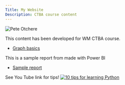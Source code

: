 ```yaml
---
Title: My Website
Description: CTBA course content
---
```



![Pete Otchere](pete8551.github.io/Pete.jpg) 

This content has been developed for WM CTBA course.
-  [Graph basics](/Graph_Basics/index.md) 

This is a sample report from made with Power BI
-  [Sample report](/pete8551/Report)
 

See You Tube link for tips!
[![10 tips for learning Python](https://img.youtube.com/vi/xsEXpzsLsc0.jpg)](http://www.youtube.com/watch?v=xsEXpzsLsc0)
